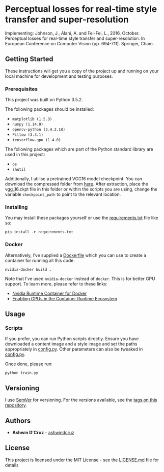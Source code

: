 # Perceptual losses for real-time style transfer and super-resolution

Implementing: 
Johnson, J., Alahi, A. and Fei-Fei, L., 2016, October. 
Perceptual losses for real-time style transfer and super-resolution. 
In European Conference on Computer Vision (pp. 694-711). Springer, Cham.

## Getting Started

These instructions will get you a copy of the project up and running on your local machine for development and testing purposes. 

### Prerequisites

This project was built on Python 3.5.2.

The following packages should be installed:
* ```matplotlib (1.5.3)```
* ```numpy (1.14.0)```
* ```opencv-python (3.4.3.18)```
* ```Pillow (3.3.1)```
* ```tensorflow-gpu (1.4.0)```

The following packages which are part of the Python standard library are used in this project:
* ```os```
* ```shutil```

Additionally, I utilise a pretrained VGG16 model checkpoint. You can download the compressed folder from [here](http://download.tensorflow.org/models/vgg_16_2016_08_28.tar.gz). After extraction, place the vgg_16.ckpt file in this folder or within the scripts you are using, change the variable ```checkpoint_path``` to point to the relevant location. 

### Installing
You may install these packages yourself or use the [requirements.txt](requirements.txt) file like so: 
```
pip install -r requirements.txt
```

### Docker
Alternatively, I've supplied a [Dockerfile](Dockerfile) which you can use to create a container for running all this code:
```
nvidia-docker build .
```

Note that I've used ```nvidia-docker``` instead of ```docker```. This is for better GPU support. 
To learn more, please refer to these links: 
* [Nvidia Runtime Container for Docker](https://github.com/NVIDIA/nvidia-docker)
* [Enabling GPUs in the Container Runtime Ecosystem](https://devblogs.nvidia.com/gpu-containers-runtime/)

## Usage
<!---
### Notebooks
#### Style Transfer
You can interact with the [notebook](style_transfer.ipynb) which works through the ideas presented in Section 2.3: Style Transfer of the paper. You can also read this [post](https://ashwindcruz.github.io/blog/2018/09/26/style-transfer "Style Transfer") to better understand the notebook. 
Before using this notebook, download a content and style image you want to experiment with and change the variables ```content_image_path``` and ```style_image_path``` respectively in the notebook to point to your images.
--->
### Scripts
If you prefer, you can run Python scripts directly. 
Ensure you have downloaded a content image and a style image and set the paths appropriately in [config.py](config.py).
Other parameters can also be tweaked in [config.py](config.py). 

Once done, please run: 

```python train.py```
<!---## Deployment

Add additional notes about how to deploy this on a live system

## Built With

* [Dropwizard](http://www.dropwizard.io/1.0.2/docs/) - The web framework used
* [Maven](https://maven.apache.org/) - Dependency Management
* [ROME](https://rometools.github.io/rome/) - Used to generate RSS Feeds

## Contributing

Please read [CONTRIBUTING.md](https://gist.github.com/PurpleBooth/b24679402957c63ec426) for details on our code of conduct, and the process for submitting pull requests to us.
--->
## Versioning

I use [SemVer](http://semver.org/) for versioning. For the versions available, see the [tags on this repository](https://github.com/ashwindcruz/style-transfer/tags). 

## Authors

* **Ashwin D'Cruz** - [ashwindcruz](https://github.com/ashwindcruz)

<!---See also the list of [contributors](https://github.com/your/project/contributors) who participated in this project.--->

## License

This project is licensed under the MIT License - see the [LICENSE.md](LICENSE.md) file for details
<!---
## Acknowledgments

* Hat tip to anyone whose code was used
* Inspiration
* etc
--->
